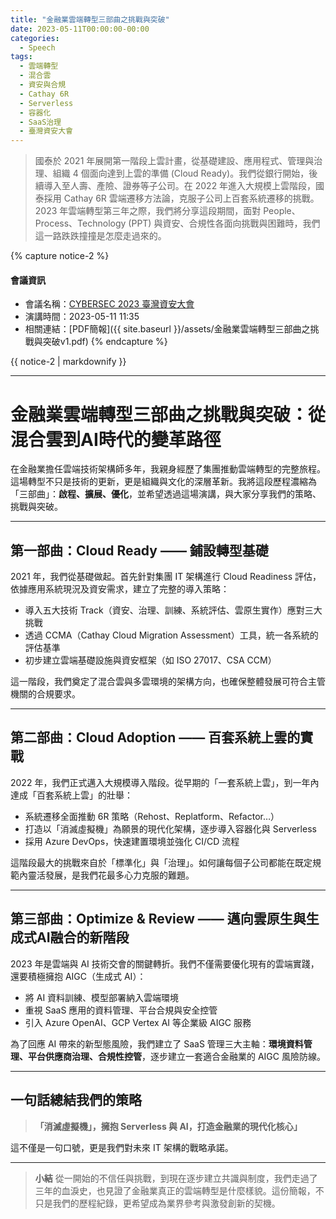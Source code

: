 ```yaml
---
title: "金融業雲端轉型三部曲之挑戰與突破"
date: 2023-05-11T00:00:00-00:00
categories:
  - Speech
tags:
  - 雲端轉型
  - 混合雲
  - 資安與合規
  - Cathay 6R
  - Serverless
  - 容器化
  - SaaS治理
  - 臺灣資安大會
---
```


> 國泰於 2021 年展開第一階段上雲計畫，從基礎建設、應用程式、管理與治理、組織 4 個面向達到上雲的準備 (Cloud Ready)。我們從銀行開始，後續導入至人壽、產險、證券等子公司。在 2022 年進入大規模上雲階段，國泰採用 Cathay 6R 雲端遷移方法論，克服子公司上百套系統遷移的挑戰。2023 年雲端轉型第三年之際，我們將分享這段期間，面對 People、Process、Technology (PPT) 與資安、合規性各面向挑戰與困難時，我們這一路跌跌撞撞是怎麼走過來的。

{% capture notice-2 %}
#### 會議資訊

* 會議名稱：[CYBERSEC 2023 臺灣資安大會](https://cybersec.ithome.com.tw/2023)
* 演講時間：2023-05-11 11:35
* 相關連結：[PDF簡報]({{ site.baseurl }}/assets/金融業雲端轉型三部曲之挑戰與突破v1.pdf)
  {% endcapture %}

<div class="notice">{{ notice-2 | markdownify }}</div>



------

# 金融業雲端轉型三部曲之挑戰與突破：從混合雲到AI時代的變革路徑

在金融業擔任雲端技術架構師多年，我親身經歷了集團推動雲端轉型的完整旅程。這場轉型不只是技術的更新，更是組織與文化的深層革新。我將這段歷程濃縮為「三部曲」：**啟程、擴展、優化**，並希望透過這場演講，與大家分享我們的策略、挑戰與突破。

------

## 第一部曲：Cloud Ready —— 鋪設轉型基礎

2021 年，我們從基礎做起。首先針對集團 IT 架構進行 Cloud Readiness 評估，依據應用系統現況及資安需求，建立了完整的導入策略：

- 導入五大技術 Track（資安、治理、訓練、系統評估、雲原生實作）應對三大挑戰
- 透過 CCMA（Cathay Cloud Migration Assessment）工具，統一各系統的評估基準
- 初步建立雲端基礎設施與資安框架（如 ISO 27017、CSA CCM）

這一階段，我們奠定了混合雲與多雲環境的架構方向，也確保整體發展可符合主管機關的合規要求。

------

## 第二部曲：Cloud Adoption —— 百套系統上雲的實戰

2022 年，我們正式邁入大規模導入階段。從早期的「一套系統上雲」，到一年內達成「百套系統上雲」的壯舉：

- 系統遷移全面推動 6R 策略（Rehost、Replatform、Refactor…）
- 打造以「消滅虛擬機」為願景的現代化架構，逐步導入容器化與 Serverless
- 採用 Azure DevOps，快速建置環境並強化 CI/CD 流程

這階段最大的挑戰來自於「標準化」與「治理」。如何讓每個子公司都能在既定規範內靈活發展，是我們花最多心力克服的難題。

------

## 第三部曲：Optimize & Review —— 邁向雲原生與生成式AI融合的新階段

2023 年是雲端與 AI 技術交會的關鍵轉折。我們不僅需要優化現有的雲端實踐，還要積極擁抱 AIGC（生成式 AI）：

- 將 AI 資料訓練、模型部署納入雲端環境
- 重視 SaaS 應用的資料管理、平台合規與安全控管
- 引入 Azure OpenAI、GCP Vertex AI 等企業級 AIGC 服務

為了回應 AI 帶來的新型態風險，我們建立了 SaaS 管理三大主軸：**環境資料管理、平台供應商治理、合規性控管**，逐步建立一套適合金融業的 AIGC 風險防線。

------

## 一句話總結我們的策略

> **「消滅虛擬機」，擁抱 Serverless 與 AI，打造金融業的現代化核心」**

這不僅是一句口號，更是我們對未來 IT 架構的戰略承諾。

------

> **小結**
> 從一開始的不信任與挑戰，到現在逐步建立共識與制度，我們走過了三年的血淚史，也見證了金融業真正的雲端轉型是什麼樣貌。這份簡報，不只是我們的歷程紀錄，更希望成為業界參考與激發創新的契機。

